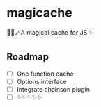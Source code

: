 # magicache
🧙‍♂️🪄A magical cache for JS ✨


## Roadmap
- [ ] One function cache
- [ ] Options interface
- [ ] Integrate chainson plugin
- [ ] ✨✨✨✨✨
